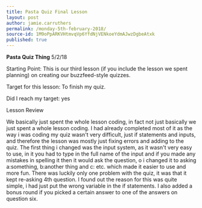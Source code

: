 ```yaml
---
title: Pasta Quiz Final Lesson
layout: post
author: jamie.carruthers
permalink: /monday-5th-february-2018/
source-id: 1M9oPpARKVHtmvqVp6YfdNjVENkoeYdmAJwzDgbeAtxk
published: true
---
```

**Pasta Quiz Thing**                                                                                   5/2/18

Starting Point: This is our third lesson (if you include the lesson we spent planning) on creating our buzzfeed-style quizzes.

Target for this lesson: To finish my quiz.

Did I reach my target:  yes

Lesson Review

We basically just spent the whole lesson coding, in fact not just basically we just spent a whole lesson coding. I had already completed most of it as the way i was coding my quiz wasn't very difficult, just if statements and inputs, and therefore the lesson was mostly just fixing errors and adding to the quiz. The first thing i changed was the input system, as it wasn't very easy to use, in it you had to type in the full name of the input and if you made any mistakes in spelling it then it would ask the question, o i changed it to asking a:something, b:another thing and c: etc. which made it easier to use and more fun. There was luckily only one problem with the quiz, it was that it kept re-asking 4th question. I found out the reason for this was quite simple, i had just put the wrong variable in the if statements. I also added a bonus round if you picked a certain answer to one of the answers on question six.

